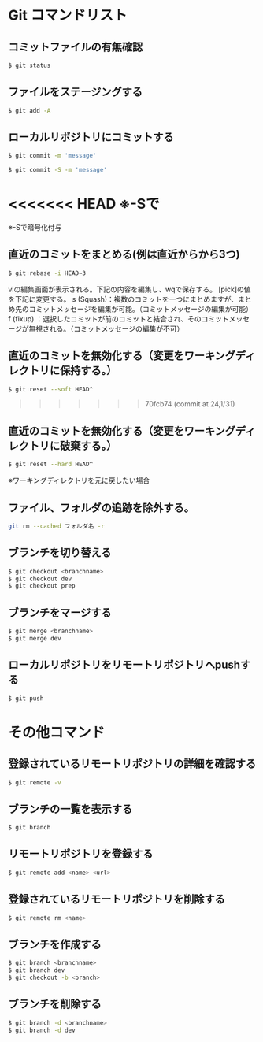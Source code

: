# Git コマンドリスト
## コミットファイルの有無確認
```bash
$ git status
```
## ファイルをステージングする
```bash
$ git add -A
```
## ローカルリポジトリにコミットする
```bash
$ git commit -m 'message'

$ git commit -S -m 'message'
```
<<<<<<< HEAD
※-Sで
=======
※-Sで暗号化付与

## 直近のコミットをまとめる(例は直近からから3つ)
```bash
$ git rebase -i HEAD~3
```
viの編集画面が表示される。下記の内容を編集し、wqで保存する。
[pick]の値を下記に変更する。
s 	(Squash)：複数のコミットを一つにまとめますが、まとめ先のコミットメッセージを編集が可能。（コミットメッセージの編集が可能）
f	(fixup) ：選択したコミットが前のコミットと結合され、そのコミットメッセージが無視される。（コミットメッセージの編集が不可）

## 直近のコミットを無効化する（変更をワーキングディレクトリに保持する。）
```bash
$ git reset --soft HEAD^
```
>>>>>>> 70fcb74 (commit at 24,1/31)

## 直近のコミットを無効化する（変更をワーキングディレクトリに破棄する。）
```bash
$ git reset --hard HEAD^
```
※ワーキングディレクトリを元に戻したい場合

## ファイル、フォルダの追跡を除外する。
```bash
git rm --cached フォルダ名 -r
```
## ブランチを切り替える
```bash
$ git checkout <branchname>
$ git checkout dev
$ git checkout prep
```
## ブランチをマージする
```bash
$ git merge <branchname> 
$ git merge dev
```
## ローカルリポジトリをリモートリポジトリへpushする
```bash
$ git push
```
# その他コマンド
## 登録されているリモートリポジトリの詳細を確認する
```bash
$ git remote -v
```
## ブランチの一覧を表示する
```bash
$ git branch
```
## リモートリポジトリを登録する
```bash
$ git remote add <name> <url>
```
## 登録されているリモートリポジトリを削除する
```bash
$ git remote rm <name>
```
## ブランチを作成する
```bash
$ git branch <branchname>
$ git branch dev
$ git checkout -b <branch> 
```
## ブランチを削除する
```bash
$ git branch -d <branchname> 
$ git branch -d dev
```

